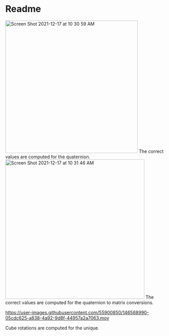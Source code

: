 # Readme



<img width="413" alt="Screen Shot 2021-12-17 at 10 30 59 AM" src="https://user-images.githubusercontent.com/55900850/146568474-c12f20e2-6a87-4797-a136-b12c02bb288a.png">
The correct values are computed for the quaternion.

<img width="434" alt="Screen Shot 2021-12-17 at 10 31 46 AM" src="https://user-images.githubusercontent.com/55900850/146568761-0bc9010b-3f32-4357-9907-7c1267c0ff17.png">
The correct values are computed for the quaternion to matrix conversions.



https://user-images.githubusercontent.com/55900850/146568990-05cdc625-a838-4a92-9d8f-44957a2a7063.mov

Cube rotations are computed for the unique.
